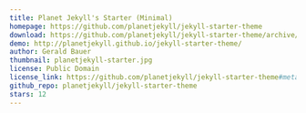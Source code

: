 ```yaml
---
title: Planet Jekyll's Starter (Minimal)
homepage: https://github.com/planetjekyll/jekyll-starter-theme
download: https://github.com/planetjekyll/jekyll-starter-theme/archive/gh-pages.zip
demo: http://planetjekyll.github.io/jekyll-starter-theme/
author: Gerald Bauer
thumbnail: planetjekyll-starter.jpg
license: Public Domain
license_link: https://github.com/planetjekyll/jekyll-starter-theme#meta
github_repo: planetjekyll/jekyll-starter-theme
stars: 12
---
```

